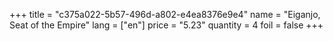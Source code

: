 +++
title = "c375a022-5b57-496d-a802-e4ea8376e9e4"
name = "Eiganjo, Seat of the Empire"
lang = ["en"]
price = "5.23"
quantity = 4
foil = false
+++

